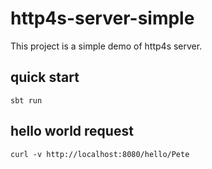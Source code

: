 # http4s-server-simple

This project is a simple demo of http4s server.

## quick start

```shell
sbt run
```

## hello world request

```shell
curl -v http://localhost:8080/hello/Pete
```
